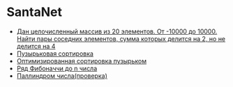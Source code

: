# SantaNet
* [Дан целочисленный массив из 20 элементов. От -10000 до 10000. Найти пары соседних элементов, сумма которых делится на 2, но не делится на 4](
https://github.com/MyNameStawlie/SantaNet/blob/master/SantaNet/ready/Source1.cpp)
* [Пузырьковая сортировка](
https://github.com/MyNameStawlie/SantaNet/blob/master/SantaNet/Quick%20solutions/bubble%20sort.cpp)
* [Оптимизированная сортировка пузырьком](
https://github.com/MyNameStawlie/SantaNet/blob/master/SantaNet/Quick%20solutions/Optimized%20bubble%20sort.cpp)
* [Ряд Фибоначчи до n числа](https://github.com/MyNameStawlie/SantaNet/blob/master/SantaNet/Quick%20solutions/Fibonacci%20Series%20up%20to%20n%20number%20of%20terms.cpp)
* [Паллиндром числа(проверка)](https://github.com/MyNameStawlie/SantaNet/blob/master/SantaNet/Quick%20solutions/Check%20Palindrome%20Number.cpp)
